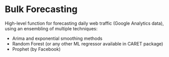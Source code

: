 # Bulk Forecasting

High-level function for forecasting daily web traffic (Google Analytics data), using an ensembling of multiple techniques:

* Arima and exponential smoothing methods
* Random Forest (or any other ML regressor available in CARET package)
* Prophet (by Facebook)

